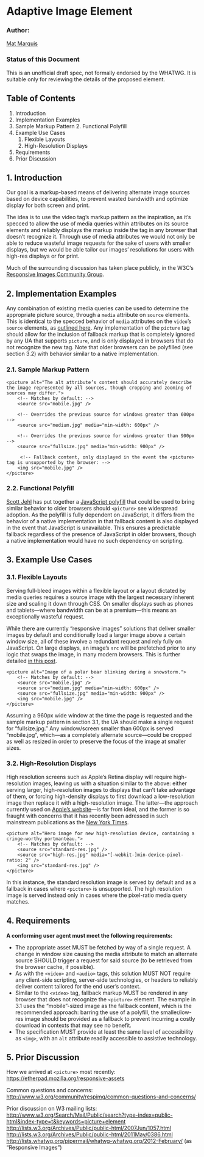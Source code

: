 # Adaptive Image Element

### Author:
[Mat Marquis](mailto:mat@filamentgroup.com)

### Status of this Document
This is an unofficial draft spec, not formally endorsed by the WHATWG. It is suitable only for reviewing the details of the proposed element.

## Table of Contents

1. Introduction
2. Implementation Examples
  1. Sample Markup Pattern
	2. Functional Polyfill
3. Example Use Cases
	1. Flexible Layouts
	2. High-Resolution Displays
4. Requirements
5. Prior Discussion

## 1. Introduction

Our goal is a markup-based means of delivering alternate image sources based on device capabilities, to prevent wasted bandwidth and optimize display for both screen and print.

The idea is to use the video tag’s markup pattern as the inspiration, as it’s specced to allow the use of media queries within attributes on its source elements and reliably displays the markup inside the tag in any browser that doesn’t recognize it. Through use of media attributes we would not only be able to reduce wasteful image requests for the sake of users with smaller displays, but we would be able tailor our images’ resolutions for users with high-res displays or for print. 

Much of the surrounding discussion has taken place publicly, in the W3C’s [Responsive Images Community Group](http://www.w3.org/community/respimg/).

## 2. Implementation Examples

Any combination of existing media queries can be used to determine the appropriate picture source, through a `media` attribute on `source` elements. This is identical to the specced behavior of `media` attributes on the `video`’s `source` elements, as [outlined here](http://dev.w3.org/html5/spec/the-source-element.html#attr-source-media). Any implementation of the `picture` tag should allow for the inclusion of fallback markup that is completely ignored by any UA that supports `picture`, and is only displayed in browsers that do not recognize the new tag. Note that older browsers can be polyfilled (see section 3.2) with behavior similar to a native implementation.

### 2.1. Sample Markup Pattern

```
<picture alt="The alt attribute’s content should accurately describe the image represented by all sources, though cropping and zooming of sources may differ.">
	<!-- Matches by default: -->
	<source src="mobile.jpg" /> 
	
	<!-- Overrides the previous source for windows greater than 600px -->
	<source src="medium.jpg" media="min-width: 600px" /> 
	
	<!-- Overrides the previous source for windows greater than 900px -->
	<source src="fullsize.jpg" media="min-width: 900px" /> 
	
	 <!-- Fallback content, only displayed in the event the <picture> tag is unsupported by the browser: --> 
	<img src="mobile.jpg" />
</picture>
```

### 2.2. Functional Polyfill

[Scott Jehl](https://github.com/scottjehl) has put together a <a href="https://github.com/scottjehl/picturefill">JavaScript polyfill</a> that could be used to bring similar behavior to older browsers should `<picture>` see widespread adoption. As the polyfill is fully dependent on JavaScript, it differs from the behavior of a native implementation in that fallback content is also displayed in the event that JavaScript is unavailable. This ensures a predictable fallback regardless of the presence of JavaScript in older browsers, though a native implementation would have no such dependency on scripting.

## 3. Example Use Cases

### 3.1. Flexible Layouts

Serving full-bleed images within a flexible layout or a layout dictated by media queries requires a source image with the largest necessary inherent size and scaling it down through CSS. On smaller displays such as phones and tablets—where bandwidth can be at a premium—this means an exceptionally wasteful request. 

While there are currently “responsive images” solutions that deliver smaller images by default and conditionally load a larger image above a certain window size, all of these involve a redundant request and rely fully on JavaScript. On large displays, an image’s `src` will be prefetched prior to any logic that swaps the image, in many modern browsers. This is further detailed [in this post](http://www.alistapart.com/articles/responsive-images-how-they-almost-worked-and-what-we-need/).

```
<picture alt="Image of a polar bear blinking during a snowstorm.">
	<!-- Matches by default: -->
	<source src="mobile.jpg" /> 
	<source src="medium.jpg" media="min-width: 600px" /> 	
	<source src="fullsize.jpg" media="min-width: 900px" />
	<img src="mobile.jpg" />
</picture>
```

Assuming a 960px wide window at the time the page is requested and the sample markup pattern in section 3.1, the UA should make a single request for “fullsize.jpg.” Any window/screen smaller than 600px is served “mobile.jpg”, which—as a completely alternate source—could be cropped as well as resized in order to preserve the focus of the image at smaller sizes.

### 3.2. High-Resolution Displays

High resolution screens such as Apple’s Retina display will require high-resolution images, leaving us with a situation similar to the above: either serving larger, high-resolution images to displays that can’t take advantage of them, or forcing high-density displays to first download a low-resolution image then replace it with a high-resolution image. The latter—the approach currently used on [Apple’s website](http://apple.com/)—is far from ideal, and the former is so fraught with concerns that it has recently been adressed in such mainstream publications as the [New York Times](http://bits.blogs.nytimes.com/2012/03/21/ipad-web-retina/).

```
<picture alt="Hero image for new high-resolution device, containing a cringe-worthy portmanteau.">
	<!-- Matches by default: -->
	<source src="standard-res.jpg" /> 	
	<source src="high-res.jpg" media="[-webkit-]min-device-pixel-ratio: 2" />
	<img src="standard-res.jpg" />
</picture>
```

In this instance, the standard resolution image is served by default and as a fallback in cases where `<picture>` is unsupported. The high resolution image is served instead only in cases where the pixel-ratio media query matches.

## 4. Requirements

**A conforming user agent must meet the following requirements:**

* The appropriate asset MUST be fetched by way of a single request. A change in window size causing the media attribute to match an alternate source SHOULD trigger a request for said source (to be retrieved from the browser cache, if possible).
* As with the `<video>` and `<audio>` tags, this solution MUST NOT require any client-side scripting, server-side technologies, or headers to reliably deliver content tailored for the end user’s context.
* Similar to the `<video>` tag, fallback markup MUST be rendered in any browser that does not recognize the `<picture>` element. The example in 3.1 uses the “mobile”-sized image as the fallback content, which is the recommended approach: barring the use of a polyfill, the smaller/low-res image should be provided as a fallback to prevent incurring a costly download in contexts that may see no benefit.
* The specification MUST provide at least the same level of accessibility as `<img>`, with an `alt` attribute readily accessible to assistive technology.	

## 5. Prior Discussion

How we arrived at `<picture>` most recently:
https://etherpad.mozilla.org/responsive-assets

Common questions and concerns:
http://www.w3.org/community/respimg/common-questions-and-concerns/

Prior discussion on W3 mailing lists:
http://www.w3.org/Search/Mail/Public/search?type-index=public-html&index-type=t&keywords=picture+element
http://lists.w3.org/Archives/Public/public-html/2007Jun/1057.html
http://lists.w3.org/Archives/Public/public-html/2011May/0386.html
http://lists.whatwg.org/pipermail/whatwg-whatwg.org/2012-February/ (as “Responsive Images”)
